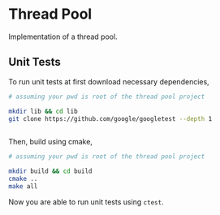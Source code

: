# Thread Pool

Implementation of a thread pool.

## Unit Tests

To run unit tests at first download necessary dependencies,

```bash
# assuming your pwd is root of the thread pool project

mkdir lib && cd lib
git clone https://github.com/google/googletest --depth 1
  
```

Then, build using cmake,
```bash
# assuming your pwd is root of the thread pool project

mkdir build && cd build
cmake ..
make all
```

Now you are able to run unit tests using `ctest`.

